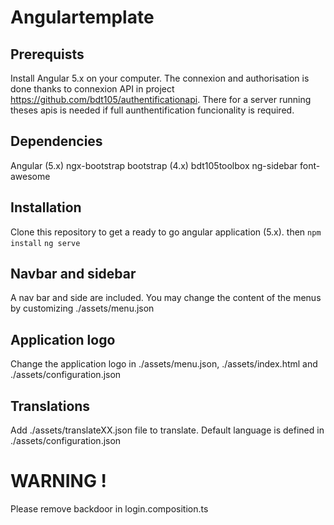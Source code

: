 # Angulartemplate

## Prerequists
Install Angular 5.x on your computer.
The connexion and authorisation is done thanks to connexion API in project https://github.com/bdt105/authentificationapi. There for a server running theses apis is needed if full aunthentification funcionality is required.

## Dependencies
Angular (5.x)
ngx-bootstrap
bootstrap (4.x)
bdt105toolbox
ng-sidebar
font-awesome

## Installation
Clone this repository to get a ready to go angular application (5.x).
then 
```npm install```
```ng serve```

## Navbar and sidebar
A nav bar and side are included. You may change the content of the menus by customizing ./assets/menu.json

## Application logo
Change the application logo in ./assets/menu.json, ./assets/index.html and ./assets/configuration.json

## Translations
Add ./assets/translateXX.json file to translate. Default language is defined in ./assets/configuration.json

# WARNING !
Please remove backdoor in login.composition.ts